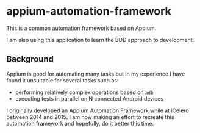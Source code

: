 # appium-automation-framework

This is a common automation framework based on Appium.

I am also using this application to learn the BDD approach to development.

## Background ##

Appium is good for automating many tasks but in my experience I have found it unsuitable
for several tasks such as:

* performing relatively complex operations based on `adb`
* executing tests in parallel on N connected Android devices

I originally developed an Appium Automation Framework while at iCelero between 2014
and 2015. I am now making an effort to recreate this automation framework and
hopefully, do it better this time.
